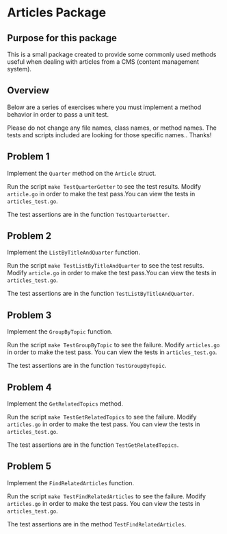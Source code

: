 # Articles Package

## Purpose for this package

This is a small package created to provide some commonly used methods
useful when dealing with articles from a CMS (content management system).

## Overview

Below are a series of exercises where you must implement a method behavior
in order to pass a unit test.

Please do not change any file names, class names, or method names. The tests and scripts
included are looking for those specific names.. Thanks!

## Problem 1

Implement the `Quarter` method on the `Article` struct.

Run the script `make TestQuarterGetter` to see the test results. Modify `article.go`
in order to make the test pass.You can view the tests in `articles_test.go`.

The test assertions are in the function `TestQuarterGetter`.

## Problem 2

Implement the `ListByTitleAndQuarter` function.

Run the script `make TestListByTitleAndQuarter` to see the test results. Modify `article.go`
in order to make the test pass.You can view the tests in `articles_test.go`.

The test assertions are in the function `TestListByTitleAndQuarter`.

## Problem 3

Implement the `GroupByTopic` function.

Run the script `make TestGroupByTopic` to see the failure. Modify `articles.go`
in order to make the test pass. You can view the tests in `articles_test.go`.

The test assertions are in the function `TestGroupByTopic`.

## Problem 4

Implement the `GetRelatedTopics` method.

Run the script `make TestGetRelatedTopics` to see the failure. Modify `articles.go`
in order to make the test pass. You can view the tests in `articles_test.go`.

The test assertions are in the function `TestGetRelatedTopics`.

## Problem 5

Implement the `FindRelatedArticles` function.

Run the script `make TestFindRelatedArticles` to see the failure. Modify `articles.go`
in order to make the test pass. You can view the tests in `articles_test.go`.

The test assertions are in the method `TestFindRelatedArticles`.